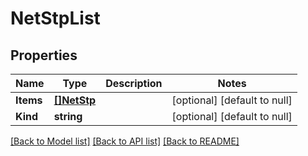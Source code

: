 # NetStpList

## Properties
Name | Type | Description | Notes
------------ | ------------- | ------------- | -------------
**Items** | [**[]NetStp**](net_stp.md) |  | [optional] [default to null]
**Kind** | **string** |  | [optional] [default to null]

[[Back to Model list]](../README.md#documentation-for-models) [[Back to API list]](../README.md#documentation-for-api-endpoints) [[Back to README]](../README.md)


